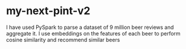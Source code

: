 # my-next-pint-v2
I have used PySpark to parse a dataset of 9 million beer reviews and aggregate it. I use embeddings on the features of each beer to perform cosine similarity and recommend similar beers

